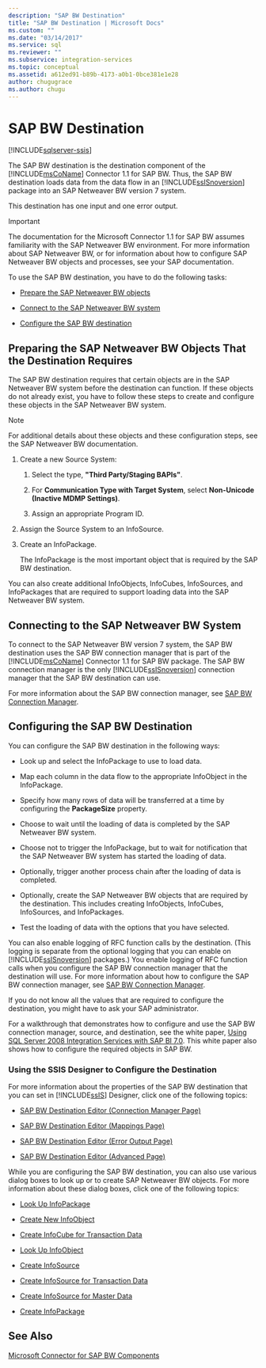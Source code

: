 ```yaml
---
description: "SAP BW Destination"
title: "SAP BW Destination | Microsoft Docs"
ms.custom: ""
ms.date: "03/14/2017"
ms.service: sql
ms.reviewer: ""
ms.subservice: integration-services
ms.topic: conceptual
ms.assetid: a612ed91-b89b-4173-a0b1-0bce381e1e28
author: chugugrace
ms.author: chugu
---
```

# SAP BW Destination

[!INCLUDE[sqlserver-ssis](../../includes/applies-to-version/sqlserver-ssis.md)]


  The SAP BW destination is the destination component of the [!INCLUDE[msCoName](../../includes/msconame-md.md)] Connector 1.1 for SAP BW. Thus, the SAP BW destination loads data from the data flow in an [!INCLUDE[ssISnoversion](../../includes/ssisnoversion-md.md)] package into an SAP Netweaver BW version 7 system.  
  
 This destination has one input and one error output.  
  
> [!IMPORTANT]  
>  The documentation for the Microsoft Connector 1.1 for SAP BW assumes familiarity with the SAP Netweaver BW environment. For more information about SAP Netweaver BW, or for information about how to configure SAP Netweaver BW objects and processes, see your SAP documentation.  
  
 To use the SAP BW destination, you have to do the following tasks:  
  
-   [Prepare the SAP Netweaver BW objects](#bkmk_Prepare_Objects)  
  
-   [Connect to the SAP Netweaver BW system](#bkmk_Connect_Database)  
  
-   [Configure the SAP BW destination](#bkmk_Configure_Destination)  
  
##  <a name="bkmk_Prepare_Objects"></a> Preparing the SAP Netweaver BW Objects That the Destination Requires  
 The SAP BW destination requires that certain objects are in the SAP Netweaver BW system before the destination can function. If these objects do not already exist, you have to follow these steps to create and configure these objects in the SAP Netweaver BW system.  
  
> [!NOTE]  
>  For additional details about these objects and these configuration steps, see the SAP Netweaver BW documentation.  
  
1.  Create a new Source System:  
  
    1.  Select the type, **"Third Party/Staging BAPIs"**.  
  
    2.  For **Communication Type with Target System**, select **Non-Unicode (Inactive MDMP Settings)**.  
  
    3.  Assign an appropriate Program ID.  
  
2.  Assign the Source System to an InfoSource.  
  
3.  Create an InfoPackage.  
  
     The InfoPackage is the most important object that is required by the SAP BW destination.  
  
 You can also create additional InfoObjects, InfoCubes, InfoSources, and InfoPackages that are required to support loading data into the SAP Netweaver BW system.  
  
##  <a name="bkmk_Connect_Database"></a> Connecting to the SAP Netweaver BW System  
 To connect to the SAP Netweaver BW version 7 system, the SAP BW destination uses the SAP BW connection manager that is part of the [!INCLUDE[msCoName](../../includes/msconame-md.md)] Connector 1.1 for SAP BW package. The SAP BW connection manager is the only [!INCLUDE[ssISnoversion](../../includes/ssisnoversion-md.md)] connection manager that the SAP BW destination can use.  
  
 For more information about the SAP BW connection manager, see [SAP BW Connection Manager](../../integration-services/connection-manager/sap-bw-connection-manager.md).  
  
##  <a name="bkmk_Configure_Destination"></a> Configuring the SAP BW Destination  
 You can configure the SAP BW destination in the following ways:  
  
-   Look up and select the InfoPackage to use to load data.  
  
-   Map each column in the data flow to the appropriate InfoObject in the InfoPackage.  
  
-   Specify how many rows of data will be transferred at a time by configuring the **PackageSize** property.  
  
-   Choose to wait until the loading of data is completed by the SAP Netweaver BW system.  
  
-   Choose not to trigger the InfoPackage, but to wait for notification that the SAP Netweaver BW system has started the loading of data.  
  
-   Optionally, trigger another process chain after the loading of data is completed.  
  
-   Optionally, create the SAP Netweaver BW objects that are required by the destination. This includes creating InfoObjects, InfoCubes, InfoSources, and InfoPackages.  
  
-   Test the loading of data with the options that you have selected.  
  
 You can also enable logging of RFC function calls by the destination. (This logging is separate from the optional logging that you can enable on [!INCLUDE[ssISnoversion](../../includes/ssisnoversion-md.md)] packages.) You enable logging of RFC function calls when you configure the SAP BW connection manager that the destination will use. For more information about how to configure the SAP BW connection manager, see [SAP BW Connection Manager](../../integration-services/connection-manager/sap-bw-connection-manager.md).  
  
 If you do not know all the values that are required to configure the destination, you might have to ask your SAP administrator.  
  
 For a walkthrough that demonstrates how to configure and use the SAP BW connection manager, source, and destination, see the white paper, [Using SQL Server 2008 Integration Services with SAP BI 7.0](/previous-versions/sql/sql-server-2008/dd299430(v=sql.100)). This white paper also shows how to configure the required objects in SAP BW.  
  
### Using the SSIS Designer to Configure the Destination  
 For more information about the properties of the SAP BW destination that you can set in [!INCLUDE[ssIS](../../includes/ssis-md.md)] Designer, click one of the following topics:  
  
-   [SAP BW Destination Editor &#40;Connection Manager Page&#41;](../../integration-services/data-flow/sap-bw-destination-editor-connection-manager-page.md)  
  
-   [SAP BW Destination Editor &#40;Mappings Page&#41;](../../integration-services/data-flow/sap-bw-destination-editor-mappings-page.md)  
  
-   [SAP BW Destination Editor &#40;Error Output Page&#41;](../../integration-services/data-flow/sap-bw-destination-editor-error-output-page.md)  
  
-   [SAP BW Destination Editor &#40;Advanced Page&#41;](../../integration-services/data-flow/sap-bw-destination-editor-advanced-page.md)  
  
 While you are configuring the SAP BW destination, you can also use various dialog boxes to look up or to create SAP Netweaver BW objects. For more information about these dialog boxes, click one of the following topics:  
  
-   [Look Up InfoPackage](../../integration-services/data-flow/look-up-infopackage.md)  
  
-   [Create New InfoObject](../../integration-services/data-flow/create-new-infoobject.md)  
  
-   [Create InfoCube for Transaction Data](../../integration-services/data-flow/create-infocube-for-transaction-data.md)  
  
-   [Look Up InfoObject](../../integration-services/data-flow/look-up-infoobject.md)  
  
-   [Create InfoSource](../../integration-services/data-flow/create-infosource.md)  
  
-   [Create InfoSource for Transaction Data](../../integration-services/data-flow/create-infosource-for-transaction-data.md)  
  
-   [Create InfoSource for Master Data](../../integration-services/data-flow/create-infosource-for-master-data.md)  
  
-   [Create InfoPackage](../../integration-services/data-flow/create-infopackage.md)  
  
## See Also  
 [Microsoft Connector for SAP BW Components](../../integration-services/microsoft-connector-for-sap-bw-components.md)  
  
